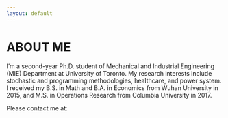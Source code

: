 ```yaml
---
layout: default
---
```


# ABOUT ME

I’m a second-year Ph.D. student of Mechanical and Industrial Engineering (MIE) Department at University of Toronto. My research interests include stochastic and programming methodologies, healthcare, and power system. I received my B.S. in Math and B.A. in Economics from Wuhan University in 2015, and M.S. in Operations Research from Columbia University in 2017.

Please contact me at: 
